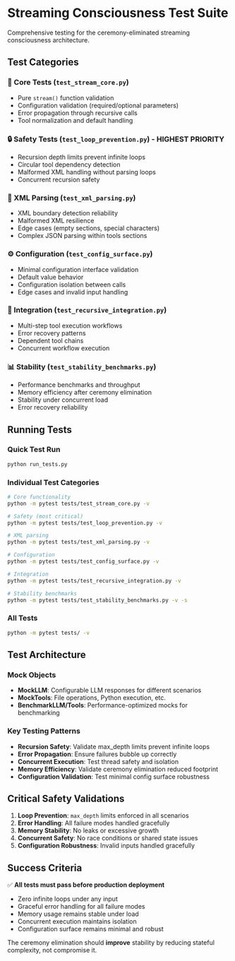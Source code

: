 # Streaming Consciousness Test Suite

Comprehensive testing for the ceremony-eliminated streaming consciousness architecture.

## Test Categories

### 🔧 Core Tests (`test_stream_core.py`)
- Pure `stream()` function validation
- Configuration validation (required/optional parameters)
- Error propagation through recursive calls
- Tool normalization and default handling

### 🔒 Safety Tests (`test_loop_prevention.py`) - **HIGHEST PRIORITY**
- Recursion depth limits prevent infinite loops
- Circular tool dependency detection
- Malformed XML handling without parsing loops  
- Concurrent recursion safety

### 📝 XML Parsing (`test_xml_parsing.py`)
- XML boundary detection reliability
- Malformed XML resilience
- Edge cases (empty sections, special characters)
- Complex JSON parsing within tools sections

### ⚙️ Configuration (`test_config_surface.py`)
- Minimal configuration interface validation
- Default value behavior
- Configuration isolation between calls
- Edge cases and invalid input handling

### 🔗 Integration (`test_recursive_integration.py`)
- Multi-step tool execution workflows
- Error recovery patterns
- Dependent tool chains
- Concurrent workflow execution

### 📊 Stability (`test_stability_benchmarks.py`)
- Performance benchmarks and throughput
- Memory efficiency after ceremony elimination
- Stability under concurrent load
- Error recovery reliability

## Running Tests

### Quick Test Run
```bash
python run_tests.py
```

### Individual Test Categories
```bash
# Core functionality
python -m pytest tests/test_stream_core.py -v

# Safety (most critical)
python -m pytest tests/test_loop_prevention.py -v

# XML parsing
python -m pytest tests/test_xml_parsing.py -v

# Configuration
python -m pytest tests/test_config_surface.py -v

# Integration  
python -m pytest tests/test_recursive_integration.py -v

# Stability benchmarks
python -m pytest tests/test_stability_benchmarks.py -v -s
```

### All Tests
```bash
python -m pytest tests/ -v
```

## Test Architecture

### Mock Objects
- **MockLLM**: Configurable LLM responses for different scenarios
- **MockTools**: File operations, Python execution, etc.
- **BenchmarkLLM/Tools**: Performance-optimized mocks for benchmarking

### Key Testing Patterns
- **Recursion Safety**: Validate max_depth limits prevent infinite loops
- **Error Propagation**: Ensure failures bubble up correctly
- **Concurrent Execution**: Test thread safety and isolation
- **Memory Efficiency**: Validate ceremony elimination reduced footprint
- **Configuration Validation**: Test minimal config surface robustness

## Critical Safety Validations

1. **Loop Prevention**: `max_depth` limits enforced in all scenarios
2. **Error Handling**: All failure modes handled gracefully
3. **Memory Stability**: No leaks or excessive growth
4. **Concurrent Safety**: No race conditions or shared state issues
5. **Configuration Robustness**: Invalid inputs handled gracefully

## Success Criteria

✅ **All tests must pass before production deployment**

- Zero infinite loops under any input
- Graceful error handling for all failure modes  
- Memory usage remains stable under load
- Concurrent execution maintains isolation
- Configuration surface remains minimal and robust

The ceremony elimination should **improve** stability by reducing stateful complexity, not compromise it.